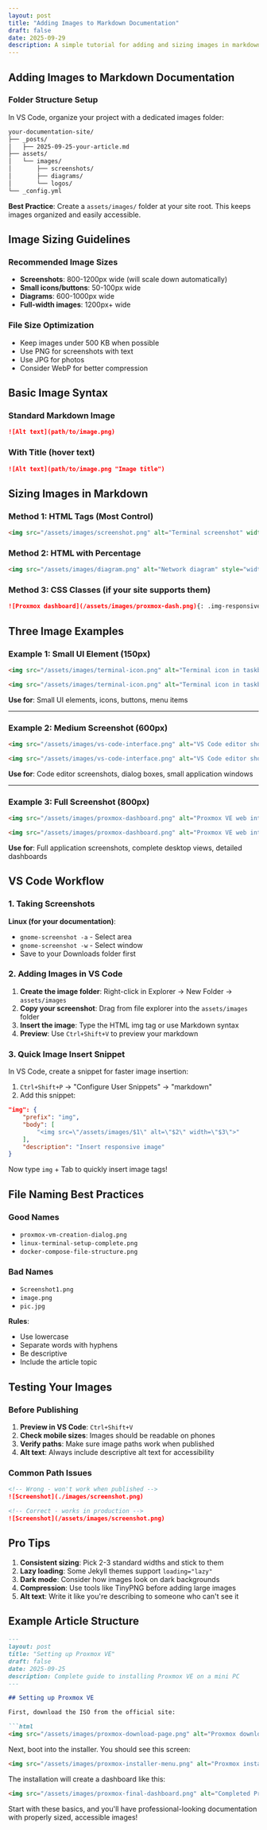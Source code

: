 ```yaml
---
layout: post
title: "Adding Images to Markdown Documentation"
draft: false
date: 2025-09-29
description: A simple tutorial for adding and sizing images in markdown files using VS Code, with practical examples for Linux documentation websites.
---
```


## Adding Images to Markdown Documentation

### Folder Structure Setup

In VS Code, organize your project with a dedicated images folder:

```html
your-documentation-site/
├── _posts/
│   ├── 2025-09-25-your-article.md
├── assets/
│   └── images/
│       ├── screenshots/
│       ├── diagrams/
│       └── logos/
└── _config.yml
```

**Best Practice**: Create a `assets/images/` folder at your site root. This keeps images organized and easily accessible.

## Image Sizing Guidelines

### Recommended Image Sizes

- **Screenshots**: 800-1200px wide (will scale down automatically)
- **Small icons/buttons**: 50-100px wide
- **Diagrams**: 600-1000px wide
- **Full-width images**: 1200px+ wide

### File Size Optimization

- Keep images under 500 KB when possible
- Use PNG for screenshots with text
- Use JPG for photos
- Consider WebP for better compression

## Basic Image Syntax

### Standard Markdown Image

```markdown
![Alt text](path/to/image.png)
```

### With Title (hover text)

```markdown
![Alt text](path/to/image.png "Image title")
```

## Sizing Images in Markdown

### Method 1: HTML Tags (Most Control)

```html
<img src="/assets/images/screenshot.png" alt="Terminal screenshot" width="600">
```

### Method 2: HTML with Percentage

```html
<img src="/assets/images/diagram.png" alt="Network diagram" style="width: 80%;">
```

### Method 3: CSS Classes (if your site supports them)

```markdown
![Proxmox dashboard](/assets/images/proxmox-dash.png){: .img-responsive .img-center}
```

## Three Image Examples

### Example 1: Small UI Element (150px)

```html
<img src="/assets/images/terminal-icon.png" alt="Terminal icon in taskbar" width="150">
```

```html
<img src="/assets/images/terminal-icon.png" alt="Terminal icon in taskbar" width="150">
```

**Use for**: Small UI elements, icons, buttons, menu items

---

### Example 2: Medium Screenshot (600px)

```html
<img src="/assets/images/vs-code-interface.png" alt="VS Code editor showing markdown file" width="600">
```

```html
<img src="/assets/images/vs-code-interface.png" alt="VS Code editor showing markdown file" width="600">
```

**Use for**: Code editor screenshots, dialog boxes, small application windows

---

### Example 3: Full Screenshot (800px)

```html
<img src="/assets/images/proxmox-dashboard.png" alt="Proxmox VE web interface dashboard" width="800">
```

```html
<img src="/assets/images/proxmox-dashboard.png" alt="Proxmox VE web interface dashboard" width="800">
```

**Use for**: Full application screenshots, complete desktop views, detailed dashboards

## VS Code Workflow

### 1. Taking Screenshots

**Linux (for your documentation)**:

- `gnome-screenshot -a` - Select area
- `gnome-screenshot -w` - Select window
- Save to your Downloads folder first

### 2. Adding Images in VS Code

1. **Create the image folder**: Right-click in Explorer → New Folder → `assets/images`
2. **Copy your screenshot**: Drag from file explorer into the `assets/images` folder
3. **Insert the image**: Type the HTML img tag or use Markdown syntax
4. **Preview**: Use `Ctrl+Shift+V` to preview your markdown

### 3. Quick Image Insert Snippet

In VS Code, create a snippet for faster image insertion:

1. `Ctrl+Shift+P` → "Configure User Snippets" → "markdown"
2. Add this snippet:

```json
"img": {
    "prefix": "img",
    "body": [
        "<img src=\"/assets/images/$1\" alt=\"$2\" width=\"$3\">"
    ],
    "description": "Insert responsive image"
}
```

Now type `img` + Tab to quickly insert image tags!

## File Naming Best Practices

### Good Names

- `proxmox-vm-creation-dialog.png`
- `linux-terminal-setup-complete.png`
- `docker-compose-file-structure.png`

### Bad Names

- `Screenshot1.png`
- `image.png`
- `pic.jpg`

**Rules**:

- Use lowercase
- Separate words with hyphens
- Be descriptive
- Include the article topic

## Testing Your Images

### Before Publishing

1. **Preview in VS Code**: `Ctrl+Shift+V`
2. **Check mobile sizes**: Images should be readable on phones
3. **Verify paths**: Make sure image paths work when published
4. **Alt text**: Always include descriptive alt text for accessibility

### Common Path Issues

```markdown
<!-- Wrong - won't work when published -->
![Screenshot](./images/screenshot.png)

<!-- Correct - works in production -->
![Screenshot](/assets/images/screenshot.png)
```

## Pro Tips

1. **Consistent sizing**: Pick 2-3 standard widths and stick to them
2. **Lazy loading**: Some Jekyll themes support `loading="lazy"`
3. **Dark mode**: Consider how images look on dark backgrounds  
4. **Compression**: Use tools like TinyPNG before adding large images
5. **Alt text**: Write it like you're describing to someone who can't see it

## Example Article Structure

```markdown
---
layout: post
title: "Setting up Proxmox VE"
draft: false  
date: 2025-09-25
description: Complete guide to installing Proxmox VE on a mini PC
---

## Setting up Proxmox VE

First, download the ISO from the official site:

```html
<img src="/assets/images/proxmox-download-page.png" alt="Proxmox download page showing latest ISO" width="600">
```

Next, boot into the installer. You should see this screen:

```html
<img src="/assets/images/proxmox-installer-menu.png" alt="Proxmox installer boot menu" width="800">
```

The installation will create a dashboard like this:

```html
<img src="/assets/images/proxmox-final-dashboard.png" alt="Completed Proxmox installation dashboard" width="800">
```

Start with these basics, and you'll have professional-looking documentation with properly sized, accessible images!
